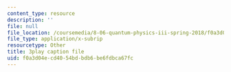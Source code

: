```yaml
---
content_type: resource
description: ''
file: null
file_location: /coursemedia/8-06-quantum-physics-iii-spring-2018/f0a3d04ecd4054bdbdb6be6fdbca67fc_7Y5me3mwXpA.vtt
file_type: application/x-subrip
resourcetype: Other
title: 3play caption file
uid: f0a3d04e-cd40-54bd-bdb6-be6fdbca67fc
---
```


